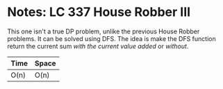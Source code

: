 # Notes: LC 337 House Robber III

This one isn't a true DP problem, unlike the previous House Robber problems. It
can be solved using DFS. The idea is make the DFS function return the current
sum _with the current value added_ or _without_.

| Time | Space |
| ---- | ----- |
| O(n) | O(n)  |
